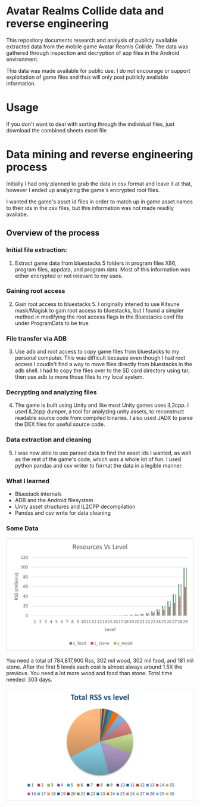 # Avatar Realms Collide data and reverse engineering

This repository documents research and analysis of publicly available extracted data from the mobile game Avatar Reamls Collide. The data was gathered through inspection and decryption of app files in the Android environment.

This data was made available for public use. I do not encourage or support exploitation of game files and thus will only post publicly available information.

# Usage

If you don't want to deal with sorting through the individual files, just download the combined sheets excel file

# Data mining and reverse engineering process

Initially I had only planned to grab the data in csv format and leave it at that, however I ended up analyzing the game's encrypted root files.

I wanted the game's asset id files in order to match up in game asset names to their ids in the csv files, but this information was not made readily availabe.

## Overview of the process

### Initial file extraction:
1. Extract game data from bluestacks 5 folders in program files X86, program files, appdata, and program data. Most of this information was either encrypted or not relevant to my uses.

### Gaining root access
2. Gain root access to bluestacks 5. I originally intened to use Kitsune mask/Magisk to gain root access to bluestacks, but I found a simpler method in modifying the root access flags in the Bluestacks conf file under ProgramData to be true.

### File transfer via ADB
3. Use adb and root access to copy game files from bluestacks to my personal computer. This was difficult because even though I had root access I coudln't find a way to move files directly from bluestacks in the adb shell. I had to copy the files over to the SD card directory using tar, then use adb to move those files to my local system.

### Decrypting and analyzing files
4. The game is built using Unity and like most Unity games uses IL2cpp. I used IL2cpp dumper, a tool for analyzing unity assets, to reconstruct readable source code from compiled binaries. I also used JADX to parse the DEX files for useful source code.

### Data extraction and cleaning
5. I was now able to use parsed data to find the asset ids I wanted, as well as the rest of the game's code, which was a whole lot of fun. I used python pandas and csv writer to format the data in a legible manner.

### What I learned
- Bluestack internals
- ADB and the Android filesystem
- Unity asset structures and IL2CPP decompilation
- Pandas and csv write for data cleaning

### Some Data
![Cost of resources vs Level](https://github.com/skyydog1/avatarRealmsCollide/blob/main/Resources%20vs%20Level.jpg?raw=true)

You need a total of 784,817,900 Rss, 302 mil wood, 302 mil food, and 181 mil stone. After the first 5 levels each cost is almost always around 1.5X the previous. You need a lot more wood and food than stone. Total time needed: 303 days.

![This shows how quickly resources costs exponentiate](https://github.com/skyydog1/avatarRealmsCollide/blob/main/Total%20RSS%20vs%20Level.jpg?raw=true)
